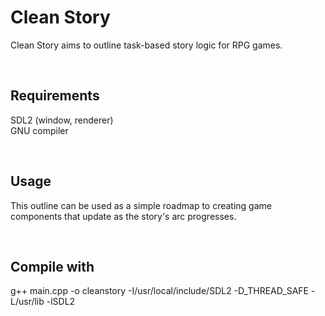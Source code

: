 # Clean Story
Clean Story aims to outline task-based story logic for RPG games.

&nbsp;
## Requirements
SDL2 (window, renderer)  
GNU compiler    

&nbsp;
## Usage
This outline can be used as a simple roadmap to creating game components that
update as the story's arc progresses.

&nbsp;
## Compile with
g++ main.cpp -o cleanstory -I/usr/local/include/SDL2 -D_THREAD_SAFE -L/usr/lib -lSDL2
